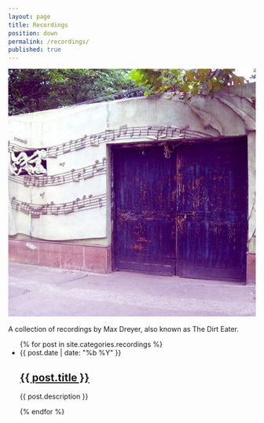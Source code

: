 ```yaml
---
layout: page
title: Recordings
position: down
permalink: /recordings/
published: true
---
```



![compositions by max dreyer](/images/music.jpg)

A collection of recordings by Max Dreyer, also known as The Dirt Eater.

<html>
  <ul class="post-list">
    {% for post in site.categories.recordings %}
      <li>
        <span class="post-meta">{{ post.date | date: "%b %Y" }}</span>
        <h2>
          <a class="post-link" href="{% if post.layout == 'link' %}{{ post.hyperlink }}{% else %}{{ post.url | prepend: site.baseurl }}{% endif %}">{{ post.title }}</a>
        </h2>
        <p>{{ post.description }}</p>
      </li>
    {% endfor %}
  </ul>

  </html>
